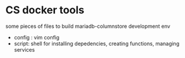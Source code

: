 # CS docker tools

some pieces of files to build mariadb-columnstore development env

- config : vim config
- script: shell for installing depedencies, creating functions, managing services
